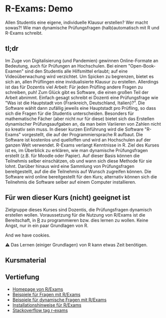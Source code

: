 # R-Exams: Demo


Allen Studentis eine eigene, individuelle Klausur erstellen? Wer macht sowas?! Wie man dynamische Prüfungsfragen (halb)automatisch mit R und R-Exams schreibt.


## tl;dr

Im Zuge von Digitalisierung (und Pandemien) gewinnen Online-Formate an Bedeutung, auch für Prüfungen an Hochschulen. 
Bei einem "Open-Book-Examen" sind den Studentis alle Hilfsmittel erlaubt; auf eine Videoüberwachung wird verzichtet. 
Um Spicken zu begrenzen, bietet es sich an, allen Prüflingen eine invidualisierte Klausur zu erstellen. 
Allerdings ist das für Dozentis viel Arbeit: Für jeden Prüfling andere Fragen zu schreiben, puh! 
Zum Glück gibt es Software, die einen großen Teil der Arbeit abnimmt. 
Einfach gesagt schreibt ei Dozenti eine Prüfungsfrage wie "Was ist die Hauptstadt von {Frankreich, Deutschland, Italien}?". 
Die Software wählt dann zufällig jeweils eine Hauptstadt pro Prüfling, so dass sich die Fragen für die Studentis unterscheiden. 
Besonders für mathematische Fächer (aber nicht nur für diese) bietet sich das Erstellen dynamischer Prüfungsaufgaben an, 
da man beim Variieren von Zahlen nicht so kreativ sein muss. 
In dieser kurzen Einführung wird die Software "R-Exams" vorgestellt, die auf der Programmiersprache R aufbaut. 
Die Software ist kostenlos und quelloffen und wird an Hochschulen auf der ganzen Welt verwendet. 
R-Exams verlangt Kenntnisse in R. Ziel des Kurses ist es, im Überblick zu erklären, 
wie man dynamische Prüfungsfragen erstellt (z.B. für Moodle oder Papier). 
Auf dieser Basis können die Teilnehmis selber einschätzen, ob und wann sich diese Methode für sie lohnt. 
Darüber hinaus wird eine Sammlung von Prüfungsfragen bereitgestellt, auf die die Teilnehmis auf Wunsch zugreifen können. 
Die Software wird online bereitgestellt für den Kurs; alternativ können sich die Teilnehmis die Software selber auf einem Computer installieren.

## Für wen dieser Kurs (nicht) geeignet ist

Zielgruppe dieses Kurses sind Dozentis, die Prüfungsfragen dynamisch erstellen wollen.
Voraussetzung für die Nutzung von R/Exams ist die Bereitschaft, in [R](https://www.r-project.org/) zu programmieren bzw. dies lernen zu wollen.
Keine Angst, nur in ein paar Grundlagen von R.

And we have cookies.

⚠️ Das Lernen (einiger Grundlagen) von R kann etwas Zeit benötigen.


## Kursmaterial



## Vertiefung

- [Homepage von R/Exams](http://www.r-exams.org/)
- [Beispiele für Fragen mit R/Exams](http://www.r-exams.org/templates/)
- [Beispiele für dynamische Fragen mit R/Exams](http://www.r-exams.org/intro/dynamic/)
- [Installationshinweise für R/Exams](http://www.r-exams.org/tutorials/installation/)
- [Stackoverflow tag r-exams](https://stackoverflow.com/questions/tagged/r-exams)




